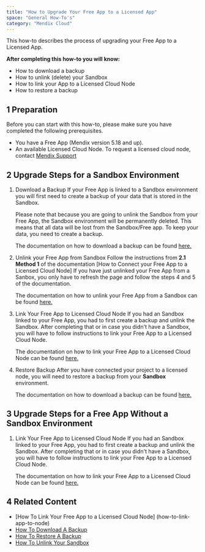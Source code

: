 ```yaml
---
title: "How to Upgrade Your Free App to a Licensed App"
space: "General How-To's"
category: "Mendix Cloud"
---
```


This how-to describes the process of upgrading your Free App to a Licensed App.

**After completing this how-to you will know:**

*   How to download a backup
*   How to unlink (delete) your Sandbox
*   How to link your App to a Licensed Cloud Node
*   How to restore a backup

## 1 Preparation
Before you can start with this how-to, please make sure you have completed the following prerequisites.

*   You have a Free App (Mendix version 5.18 and up).
*   An available Licensed Cloud Node. To request a licensed cloud node, contact [Mendix Support](www.support.mendix.com)

## 2 Upgrade Steps for a Sandbox Environment

1.  Download a Backup
    If your Free App is linked to a Sandbox environment you will first need to create a backup of your data that is stored in the Sandbox.

    Please note that because you are going to unlink the Sandbox from your Free App, the Sandbox environment will be permanently deleted. This means that all data will be lost from the Sandbox/Free app. To keep your data, you need to create a backup.

    The documentation on how to download a backup can be found [here.](how-to-download-a-backup)

2. Unlink your Free App from Sandbox
    Follow the instructions from **2.1 Method 1** of the documentation [How to Connect your Free App to a Licensed Cloud Node]
    If you have just unlinked your Free App from a Sanbox, you only have to refresh the page and follow the steps 4 and 5 of the documentation.

    The documentation on how to unlink your Free App from a Sandbox can be found [here.](how-to-unlink-sandbox)

3. Link Your Free App to Licensed Cloud Node
    If you had an Sandbox linked to your Free App, you had to first create a backup and unlink the Sandbox. After completing that or in case you didn't have a Sandbox, you will have to follow instructions to link your Free App to a Licensed Cloud Node.

    The documentation on how to link your Free App to a Licensed Cloud Node can be found [here.](how-to-link-app-to-node)

4. Restore Backup
    After you have connected your project to a licensed node, you will need to restore a backup from your **Sandbox** environment.

    The documentation on how to download a backup can be found [here.](how-to-restore-a-backup)

## 3 Upgrade Steps for a Free App Without a Sandbox Environment

1. Link Your Free App to Licensed Cloud Node
    If you had an Sandbox linked to your Free App, you had to first create a backup and unlink the Sandbox. After completing that or in case you didn't have a Sandbox, you will have to follow instructions to link your Free App to a Licensed Cloud Node.

    The documentation on how to link your Free App to a Licensed Cloud Node can be found [here.](how-to-link-app-to-node)

## 4 Related Content
*   [How To Link Your Free App to a Licensed Cloud Node] (how-to-link-app-to-node)
*   [How To Download A Backup](how-to-download-a-backup)
*   [How To Restore A Backup](how-to-restore-a-backup)
*   [How To Unlink Your Sandbox](how-to-unlink-sandbox)